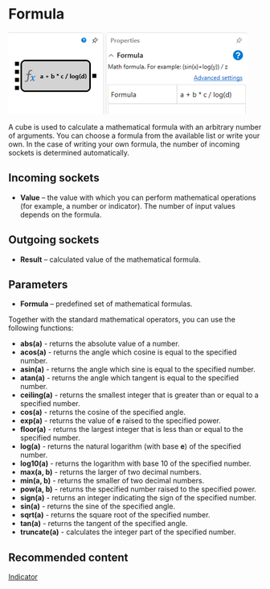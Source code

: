 # Formula

![Designer Universal formula 00](../../../../../../images/designer_universal_formula_00.png)

A cube is used to calculate a mathematical formula with an arbitrary number of arguments. You can choose a formula from the available list or write your own. In the case of writing your own formula, the number of incoming sockets is determined automatically. 

## Incoming sockets

- **Value** – the value with which you can perform mathematical operations (for example, a number or indicator). The number of input values depends on the formula.

## Outgoing sockets

- **Result** – calculated value of the mathematical formula.

## Parameters

- **Formula** – predefined set of mathematical formulas.

Together with the standard mathematical operators, you can use the following functions:

- **abs(a)** \- returns the absolute value of a number.
- **acos(a)** \- returns the angle which cosine is equal to the specified number.
- **asin(a)** \- returns the angle which sine is equal to the specified number.
- **atan(a)** \- returns the angle which tangent is equal to the specified number.
- **ceiling(a)** \- returns the smallest integer that is greater than or equal to a specified number.
- **cos(a)** \- returns the cosine of the specified angle.
- **exp(a)** \- returns the value of **e** raised to the specified power.
- **floor(a)** \- returns the largest integer that is less than or equal to the specified number.
- **log(a)** \- returns the natural logarithm (with base **e**) of the specified number.
- **log10(a)** \- returns the logarithm with base 10 of the specified number.
- **max(a, b)** \- returns the larger of two decimal numbers.
- **min(a, b)** \- returns the smaller of two decimal numbers.
- **pow(a, b)** \- returns the specified number raised to the specified power.
- **sign(a)** \- returns an integer indicating the sign of the specified number.
- **sin(a)** \- returns the sine of the specified angle.
- **sqrt(a)** \- returns the square root of the specified number.
- **tan(a)** \- returns the tangent of the specified angle.
- **truncate(a)** \- calculates the integer part of the specified number.

## Recommended content

[Indicator](indicator.md)
